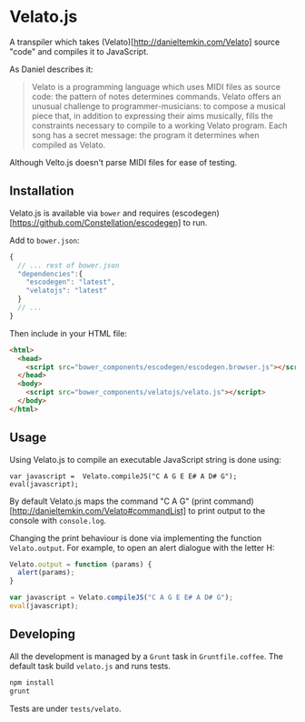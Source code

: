 # Velato.js

A transpiler which takes (Velato)[http://danieltemkin.com/Velato] source "code" and compiles it to JavaScript.

As Daniel describes it:

> Velato is a programming language which uses MIDI files as source code: the pattern of notes determines commands. Velato offers an unusual challenge to programmer-musicians: to compose a musical piece that, in addition to expressing their aims musically, fills the constraints necessary to compile to a working Velato program. Each song has a secret message: the program it determines when compiled as Velato.

Although Velto.js doesn't parse MIDI files for ease of testing.

## Installation

Velato.js is available via `bower` and requires (escodegen)[https://github.com/Constellation/escodegen] to run.

Add to `bower.json`:

```javascript
{
  // ... rest of bower.json
  "dependencies":{
    "escodegen": "latest",
    "velatojs": "latest"
  }
  // ...
}
```

Then include in your HTML file:

```html
<html>
  <head>
    <script src="bower_components/escodegen/escodegen.browser.js"></script>
  </head>
  <body>
    <script src="bower_components/velatojs/velato.js"></script>
  </body>
</html>
```

## Usage

Using Velato.js to compile an executable JavaScript string is done using:

```
var javascript =  Velato.compileJS("C A G E E# A D# G");
eval(javascript);
```

By default Velato.js maps the command "C A G" (print command)[http://danieltemkin.com/Velato#commandList] to print output to the console with `console.log`.

Changing the print behaviour is done via implementing the function `Velato.output`. For example, to open an alert dialogue with the letter H:

```javascript
Velato.output = function (params) {
  alert(params);
}

var javascript = Velato.compileJS("C A G E E# A D# G");
eval(javascript);
```

## Developing

All the development is managed by a `Grunt` task in `Gruntfile.coffee`. The default task build `velato.js` and runs tests.

```bash
npm install
grunt
```

Tests are under `tests/velato`.
